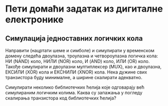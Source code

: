 # Пети домаћи задатак из дигиталне електронике

## Симулација једноставних логичких кола

Направити (нацртати шеме и симболе) и симулирати у временском домену следећа двоулазна, троулазна и четвороулазна логичка кола: НИ (NAND) коло, НИЛИ (NOR) коло, И (AND) коло, ИЛИ (OR) коло. Такође симулирати и двоулазни мултиплексер (MUX), као и двоулазна, ЕКСИЛИ (XOR) кола и ЕКСНИЛИ (XNOR) кола. Нека дужине свих транзистора буду минималне, а ширине скалирати адекватно.

Симулирати неколико библиотечких ћелија које одговарају већ симулираним логичким колима. Каква су запажања у погледу скалирања транзистора код библиотечких ћелија?
